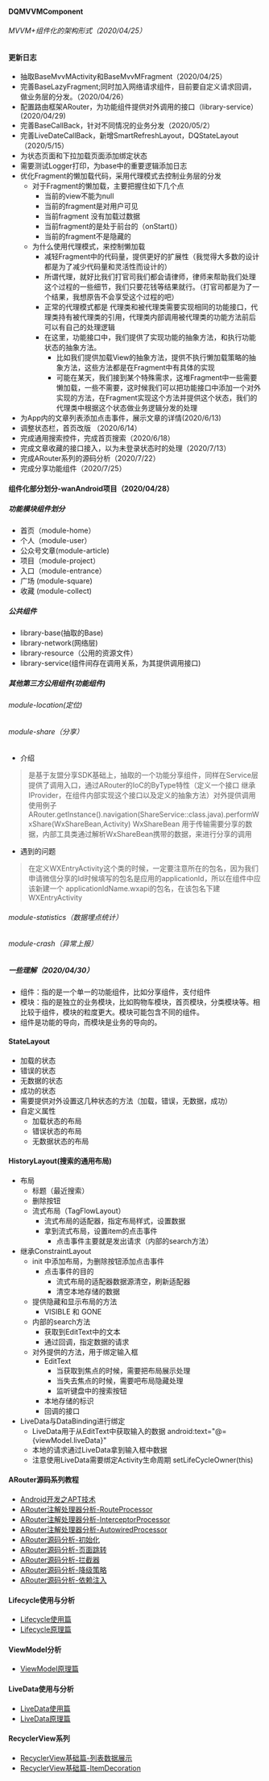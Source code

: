#### DQMVVMComponent

######  MVVM+组件化的架构形式（2020/04/25）

#### 更新日志
- 抽取BaseMvvMActivity和BaseMvvMFragment（2020/04/25）
- 完善BaseLazyFragment;同时加入网络请求组件，目前要自定义请求回调，做业务层的分发。（2020/04/26）
- 配置路由框架ARouter，为功能组件提供对外调用的接口（library-service）(2020/04/29)
- 完善BaseCallBack，针对不同情况的业务分发（2020/05/2）
- 完善LiveDateCallBack，新增SmartRefreshLayout，DQStateLayout（2020/5/15）
- 为状态页面和下拉加载页面添加绑定状态
- 需要测试Logger打印，为base中的重要逻辑添加日志
- 优化Fragment的懒加载代码，采用代理模式去控制业务层的分发
  - 对于Fragment的懒加载，主要把握住如下几个点
    - 当前的view不能为null
    - 当前的fragment是对用户可见
    - 当前fragment 没有加载过数据
    - 当前fragment的是处于前台的（onStart()）
    - 当前的fragment不是隐藏的
  - 为什么使用代理模式，来控制懒加载
    - 减轻Fragment中的代码量，提供更好的扩展性（我觉得大多数的设计都是为了减少代码量和灵活性而设计的）
    - 所谓代理，就好比我们打官司我们都会请律师，律师来帮助我们处理这个过程的一些细节，我们只要花钱等结果就行。（打官司都是为了一个结果，我想原告不会享受这个过程的吧）
    - 正常的代理模式都是 代理类和被代理类需要实现相同的功能接口，代理类持有被代理类的引用，代理类内部调用被代理类的功能方法前后可以有自己的处理逻辑
    - 在这里，功能接口中，我们提供了实现功能的抽象方法，和执行功能状态的抽象方法。
      - 比如我们提供加载View的抽象方法，提供不执行懒加载策略的抽象方法，这些方法都是在Fragment中有具体的实现
      - 可能在某天，我们接到某个特殊需求，这堆Fragment中一些需要懒加载，一些不需要，这时候我们可以把功能接口中添加一个对外实现的方法，在Fragment实现这个方法并提供这个状态，我们的代理类中根据这个状态做业务逻辑分发的处理
- 为App内的文章列表添加点击事件，展示文章的详情(2020/6/13)
- 调整状态栏，首页改版 （2020/6/14）
- 完成通用搜索控件，完成首页搜索（2020/6/18）
- 完成文章收藏的接口接入，以为未登录状态时的处理（2020/7/13）
- 完成ARouter系列的源码分析（2020/7/22）
- 完成分享功能组件（2020/7/25）

#### 组件化部分划分-wanAndroid项目（2020/04/28）
##### 功能模块组件划分
- 首页（module-home）
- 个人（module-user）
- 公众号文章(module-article)
- 项目（module-project）
- 入口（module-entrance）
- 广场 (module-square)
- 收藏 (module-collect)
##### 公共组件
- library-base(抽取的Base)
- library-network(网络层)
- library-resource（公用的资源文件）
- library-service(组件间存在调用关系，为其提供调用接口)
##### 其他第三方公用组件(功能组件)
###### module-location(定位)
###### module-share（分享）
- 介绍
> 是基于友盟分享SDK基础上，抽取的一个功能分享组件，同样在Service层提供了调用入口，通过ARouter的IoC的ByType特性（定义一个接口 继承 IProvider，在组件内部实现这个接口以及定义的抽象方法）对外提供调用
> 使用例子 ARouter.getInstance().navigation(ShareService::class.java).performWxShare(WxShareBean,Activity)
> WxShareBean 用于传输需要分享的数据，内部工具类通过解析WxShareBean携带的数据，来进行分享的调用
- 遇到的问题
> 在定义WXEntryActivity这个类的时候，一定要注意所在的包名，因为我们申请微信分享的Id时候填写的包名是应用的applicationId，所以在组件中应该新建一个 applicationIdName.wxapi的包名，在该包名下建WXEntryActivity
###### module-statistics（数据埋点统计）
###### module-crash（异常上报）
##### 一些理解（2020/04/30）
- 组件：指的是一个单一的功能组件，比如分享组件，支付组件
- 模块：指的是独立的业务模块，比如购物车模块，首页模块，分类模块等。相比较于组件，模块的粒度更大。模块可能包含不同的组件。
- 组件是功能的导向，而模块是业务的导向的。
#### StateLayout
- 加载的状态
- 错误的状态
- 无数据的状态
- 成功的状态
- 需要提供对外设置这几种状态的方法（加载，错误，无数据，成功）
- 自定义属性
  - 加载状态的布局
  - 错误状态的布局
  - 无数据状态的布局
#### HistoryLayout(搜索的通用布局)
- 布局
    - 标题（最近搜索）
    - 删除按钮
    - 流式布局（TagFlowLayout）
        - 流式布局的适配器，指定布局样式，设置数据
        - 拿到流式布局，设置item的点击事件
            - 点击事件主要就是发出请求（内部的search方法）
- 继承ConstraintLayout
    - init 中添加布局，为删除按钮添加点击事件
        - 点击事件的目的
            - 流式布局的适配器数据源清空，刷新适配器
            - 清空本地存储的数据
    - 提供隐藏和显示布局的方法
        - VISIBLE 和 GONE
    - 内部的search方法
        - 获取到EditText中的文本
        - 通过回调，指定数据的请求
    - 对外提供的方法，用于绑定输入框
        - EditText
            - 当获取到焦点的时候，需要把布局展示处理
            - 当失去焦点的时候，需要吧布局隐藏处理
            - 监听键盘中的搜索按钮
        - 本地存储的标识
        - 回调的接口
- LiveData与DataBinding进行绑定
    - LiveData用于从EditText中获取输入的数据 android:text="@={viewModel.liveData}"
    - 本地的请求通过LiveData拿到输入框中数据
    - 注意使用LiveData需要绑定Activity生命周期 setLifeCycleOwner(this)
#### ARouter源码系列教程
- [Android开发之APT技术](https://www.jianshu.com/p/5ee5b16ed5d8)
- [ARouter注解处理器分析-RouteProcessor](https://www.jianshu.com/p/746b9bed4884)
- [ARouter注解处理器分析-InterceptorProcessor](https://www.jianshu.com/p/a9c1a1cef690)
- [ARouter注解处理器分析-AutowiredProcessor](https://www.jianshu.com/p/6408428b11ae)
- [ARouter源码分析-初始化](https://www.jianshu.com/p/18a89ba11882)
- [ARouter源码分析-页面跳转](https://www.jianshu.com/p/48dbaea12813)
- [ARouter源码分析-拦截器](https://www.jianshu.com/p/25157c8119b0)
- [ARouter源码分析-降级策略](https://www.jianshu.com/p/8ada64425e1d)
- [ARouter源码分析-依赖注入](https://www.jianshu.com/p/de2d4f386e9a)

#### Lifecycle使用与分析
- [Lifecycle使用篇](https://www.jianshu.com/p/61a13156c19c)
- [Lifecycle原理篇](https://www.jianshu.com/p/06c8ba0a1263)

#### ViewModel分析
- [ViewModel原理篇](https://www.jianshu.com/p/e2cc680d5829)

#### LiveData使用与分析
- [LiveData使用篇](https://www.jianshu.com/p/0b89514d5a4c)
- [LiveData原理篇](https://www.jianshu.com/p/d8c0825c339d)

#### RecyclerView系列
- [RecyclerView基础篇-列表数据展示](https://www.jianshu.com/p/bb8c76cec3cd)
- [RecyclerView基础篇-ItemDecoration](https://www.jianshu.com/p/2c7e0011e5c1)

